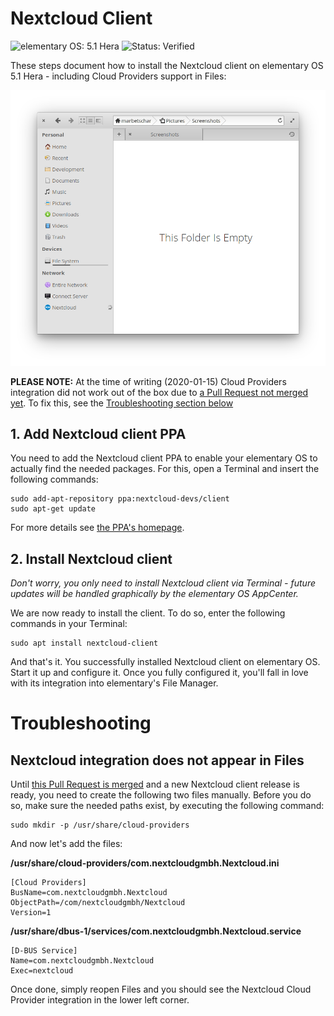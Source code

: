 # Nextcloud Client

![elementary OS: 5.1 Hera](https://img.shields.io/badge/elementary%C2%A0OS-5.1%20Hera-007aff)
![Status: Verified](https://img.shields.io/badge/status-verified-58c633)

These steps document how to install the Nextcloud client on elementary OS 5.1 Hera - including Cloud Providers support in Files:

![Nextcloud Cloud Provider integration in Files](../assets/Files-Cloud-Provider-Nextcloud.png)

**PLEASE NOTE:** At the time of writing (2020-01-15) Cloud Providers integration did not work out of the box due to [a Pull Request not merged yet](https://github.com/nextcloud/desktop/pull/1729). To fix this, see the [Troubleshooting section below](#troubleshooting)

## 1. Add Nextcloud client PPA

You need to add the Nextcloud client PPA to enable your elementary OS to actually find the needed packages.
For this, open a Terminal and insert the following commands:

```
sudo add-apt-repository ppa:nextcloud-devs/client
sudo apt-get update
```

For more details see [the PPA's homepage](https://launchpad.net/~nextcloud-devs/+archive/ubuntu/client).

## 2. Install Nextcloud client

*Don't worry, you only need to install Nextcloud client via Terminal - future updates will be handled graphically by the elementary OS AppCenter.*

We are now ready to install the client. To do so, enter the following commands in your Terminal:

```
sudo apt install nextcloud-client
```

And that's it. You successfully installed Nextcloud client on elementary OS. Start it up and configure it. Once you fully configured it, you'll fall in love with its integration into elementary's File Manager.

# Troubleshooting

## Nextcloud integration does not appear in Files

Until [this Pull Request is merged](https://github.com/nextcloud/desktop/pull/1729) and a new Nextcloud client release is ready, you need to create the following two files manually. Before you do so, make sure the needed paths exist, by executing the following command:

```
sudo mkdir -p /usr/share/cloud-providers
```

And now let's add the files:

**/usr/share/cloud-providers/com.nextcloudgmbh.Nextcloud.ini**

```
[Cloud Providers]
BusName=com.nextcloudgmbh.Nextcloud
ObjectPath=/com/nextcloudgmbh/Nextcloud
Version=1
```

**/usr/share/dbus-1/services/com.nextcloudgmbh.Nextcloud.service**

```
[D-BUS Service]
Name=com.nextcloudgmbh.Nextcloud
Exec=nextcloud
```

Once done, simply reopen Files and you should see the Nextcloud Cloud Provider integration in the lower left corner.
